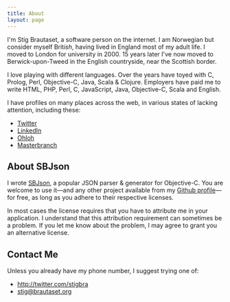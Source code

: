 ```yaml
---
title: About
layout: page
---
```


I'm Stig Brautaset, a software person on the internet. I am Norwegian but
consider myself Brit*ish*, having lived in England most of my adult life. I
moved to London for university in 2000. 15 years later I've now moved to
Berwick-upon-Tweed in the English countryside, near the Scottish border.

I love playing with different languages. Over the years have toyed with C,
Prolog, Perl, Objective-C, Java, Scala & Clojure. Employers have paid me to
write HTML, PHP, Perl, C, JavaScript, Java, Objective-C, Scala and English.

I have profiles on many places across the web, in various states of lacking
attention, including these:

* [Twitter](http://twitter.com/stigbra)
* [LinkedIn](http://uk.linkedin.com/in/stigbrautaset)
* [Ohloh](https://www.ohloh.net/accounts/stigbra)
* [Masterbranch](http://www.masterbranch.com/developer/stig.brautaset)

About SBJson
------------

I wrote [SBJson][], a popular JSON parser & generator for Objective-C. You are
welcome to use it&mdash;and any other project available from my
[Github profile][github]&mdash;for free, as long as you adhere to their
respective licenses.

In most cases the license requires that you have to attribute me in your
application. I understand that this attribution requirement can sometimes be a
problem. If you let me know about the problem, I may agree to grant you an
alternative license.

[sbjson]: http://sbjson.org
[github]: http://github.com/stig

Contact Me
----------

Unless you already have my phone number, I suggest trying one of:

* <http://twitter.com/stigbra>
* <stig@brautaset.org>
